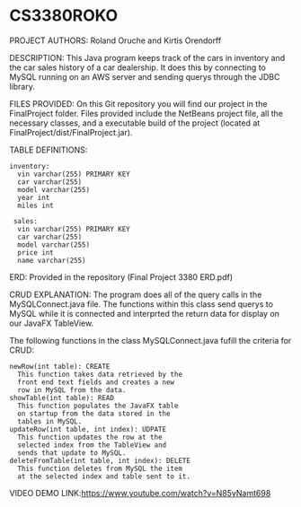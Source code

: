 # CS3380ROKO

PROJECT AUTHORS: Roland Oruche and Kirtis Orendorff

DESCRIPTION: This Java program keeps track of
  the cars in inventory and the car sales 
  history of a car dealership. It does this 
  by connecting to MySQL running on an AWS
  server and sending querys through the JDBC
  library.
  
  FILES PROVIDED: On this Git repository you
  will find our project in the FinalProject folder.
  Files provided include the NetBeans project file, 
  all the necessary classes, and a executable build 
  of the project (located at FinalProject/dist/FinalProject.jar).
  
TABLE DEFINITIONS:

    inventory:
      vin varchar(255) PRIMARY KEY
      car varchar(255)
      model varchar(255)
      year int
      miles int
     
     sales:
      vin varchar(255) PRIMARY KEY
      car varchar(255)
      model varchar(255)
      price int
      name varchar(255)

ERD: Provided in the repository (Final Project 3380 ERD.pdf)

CRUD EXPLANATION: The program does all of the
  query calls in the MySQLConnect.java file. The
  functions within this class send querys to 
  MySQL while it is connected and interprted the 
  return data for display on our JavaFX TableView.
  
  The following functions in the class 
  MySQLConnect.java fufill the criteria for CRUD:
  
    newRow(int table): CREATE
      This function takes data retrieved by the 
      front end text fields and creates a new
      row in MySQL from the data.
    showTable(int table): READ
      This function populates the JavaFX table
      on startup from the data stored in the 
      tables in MySQL. 
    updateRow(int table, int index): UDPATE
      This function updates the row at the 
      selected index from the TableView and 
      sends that update to MySQL.
    deleteFromTable(int table, int index): DELETE
      This function deletes from MySQL the item
      at the selected index and table sent to it.

VIDEO DEMO LINK:https://www.youtube.com/watch?v=N85yNamt698
